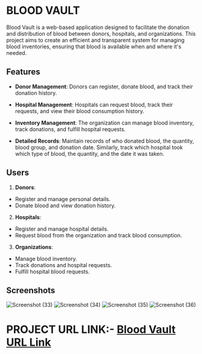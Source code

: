 # BLOOD VAULT
Blood Vault is a web-based application designed to facilitate the donation and distribution of blood between donors, hospitals, and organizations. This project aims to create an efficient and transparent system for managing blood inventories, ensuring that blood is available when and where it's needed.

## Features
- **Donor Management**: Donors can register, donate blood, and track their donation history.

- **Hospital Management**: Hospitals can request blood, track their requests, and view their blood consumption history.
- **Inventory Management**: The organization can manage blood inventory, track donations, and fulfill hospital requests.
- **Detailed Records**: Maintain records of who donated blood, the quantity, blood group, and donation date. Similarly, track which hospital took which type of blood, the quantity, and the date it was taken.

## Users
1. **Donors**:
- Register and manage personal details.
- Donate blood and view donation history.

2. **Hospitals**:
- Register and manage hospital details.
- Request blood from the organization and track blood consumption.
3. **Organizations**:
- Manage blood inventory.
- Track donations and hospital requests.
- Fulfill hospital blood requests.

## Screenshots
![Screenshot (33)](https://github.com/user-attachments/assets/4f393f67-97b7-4680-9c65-a589f83208c7)
![Screenshot (34)](https://github.com/user-attachments/assets/06a8cd9d-e52d-45ec-87b6-1f42e1c250cc)
![Screenshot (35)](https://github.com/user-attachments/assets/8fd88745-5f85-42b6-bfe9-318facd2ef3e)
![Screenshot (36)](https://github.com/user-attachments/assets/37a0d515-4d58-4c26-82c9-37ca800cd8e3)

# PROJECT URL LINK:- [Blood Vault URL Link](https://blood-vault.onrender.com/login)





